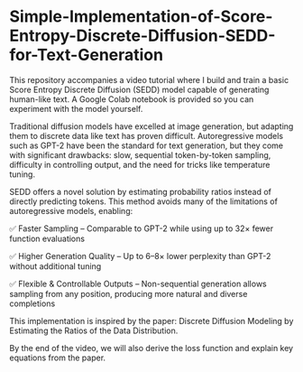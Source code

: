 # Simple-Implementation-of-Score-Entropy-Discrete-Diffusion-SEDD-for-Text-Generation
This repository accompanies a video tutorial where I build and train a basic Score Entropy Discrete Diffusion (SEDD) model capable of generating human-like text. A Google Colab notebook is provided so you can experiment with the model yourself.

Traditional diffusion models have excelled at image generation, but adapting them to discrete data like text has proven difficult. Autoregressive models such as GPT-2 have been the standard for text generation, but they come with significant drawbacks: slow, sequential token-by-token sampling, difficulty in controlling output, and the need for tricks like temperature tuning.

SEDD offers a novel solution by estimating probability ratios instead of directly predicting tokens. This method avoids many of the limitations of autoregressive models, enabling:

✅ Faster Sampling – Comparable to GPT-2 while using up to 32× fewer function evaluations

✅ Higher Generation Quality – Up to 6–8× lower perplexity than GPT-2 without additional tuning

✅ Flexible & Controllable Outputs – Non-sequential generation allows sampling from any position, producing more natural and diverse completions

This implementation is inspired by the paper:
Discrete Diffusion Modeling by Estimating the Ratios of the Data Distribution.

By the end of the video, we will also derive the loss function and explain key equations from the paper.
